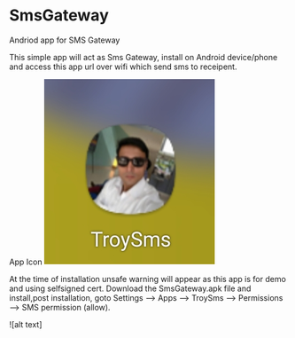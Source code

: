 # SmsGateway
Andriod app for SMS Gateway

This simple app will act as Sms Gateway, install on Android device/phone and access this app url over wifi which send sms to receipent.

App Icon
![Alt text](AppIcon.png)

At the time of installation unsafe warning will appear as this app is for demo and using selfsigned cert. 
Download the SmsGateway.apk file and install,post installation, goto Settings --> Apps --> TroySms --> Permissions --> SMS permission (allow).

![alt text] 




